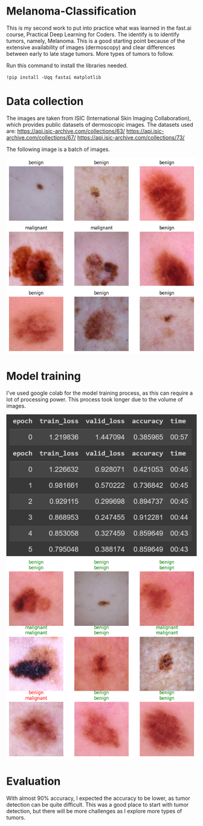 # Melanoma-Classification
This is my second work to put into practice what was learned in the fast.ai course, Practical Deep Learning for Coders. The identify is to identify tumors, namely, Melanoma. This is a good starting point because of the extensive availability of images (dermoscopy) and clear differences between early to late stage tumors. More types of tumors to follow.

Run this command to install the libraries needed.

```
!pip install -Uqq fastai matplotlib
```
# Data collection
The images are taken from ISIC (International Skin Imaging Collaboration), which provides public datasets of dermoscopic images. The datasets used are:
https://api.isic-archive.com/collections/63/ 
https://api.isic-archive.com/collections/67/ 
https://api.isic-archive.com/collections/73/

The following image is a batch of images.

![sample](https://github.com/TheLeg-end27/Melanoma-Classification/blob/main/readme_images/sample.png)
# Model training
I've used google colab for the model training process, as this can require a lot of processing power. This process took longer due to the volume of images.

![finetune](https://github.com/TheLeg-end27/Melanoma-Classification/blob/main/readme_images/train.png)
![test](https://github.com/TheLeg-end27/Melanoma-Classification/blob/main/readme_images/test.png)
# Evaluation
With almost 90% accuracy, I expected the accuracy to be lower, as tumor detection can be quite difficult. This was a good place to start with tumor detection, but there will be more challenges as I explore more types of tumors.

